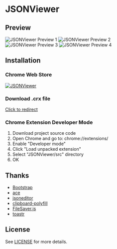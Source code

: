 # JSONViewer

## Preview
![JSONViewer Preview 1](https://github.com/oppoic/JSONViewer/blob/master/pic/cws.png)
![JSONViewer Preview 2](https://github.com/oppoic/JSONViewer/blob/master/pic/cws.png)
![JSONViewer Preview 3](https://github.com/oppoic/JSONViewer/blob/master/pic/cws.png)
![JSONViewer Preview 4](https://github.com/oppoic/JSONViewer/blob/master/pic/cws.png)

## Installation
### Chrome Web Store
[![JSONViewer](https://github.com/oppoic/JSONViewer/blob/master/pic/cws.png)](https://github.com/oppoic/JSONViewer)

### Download .crx file
[Click to redirect](https://github.com/oppoic/JSONViewer/tree/master/crx/)

### Chrome Extension Developer Mode
1. Download project source code
2. Open Chrome and go to: chrome://extensions/
3. Enable "Developer mode"
4. Click "Load unpacked extension"
5. Select "JSONViewer/src" directory
6. OK

## Thanks
* [Bootstrap](https://getbootstrap.com/)
* [ace](https://github.com/ajaxorg/ace)
* [jsoneditor](https://github.com/josdejong/jsoneditor)
* [clipboard-polyfill](https://github.com/lgarron/clipboard-polyfill)
* [FileSaver.js](https://github.com/eligrey/FileSaver.js)
* [toastr](https://github.com/CodeSeven/toastr)

## License
See [LICENSE](https://github.com/oppoic/JSONViewer/blob/master/LICENSE) for more details.